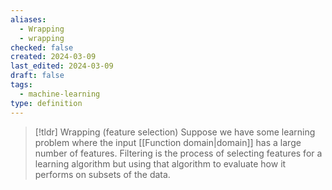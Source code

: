 ```yaml
---
aliases:
  - Wrapping
  - wrapping
checked: false
created: 2024-03-09
last_edited: 2024-03-09
draft: false
tags:
  - machine-learning
type: definition
---
```

>[!tldr] Wrapping (feature selection)
>Suppose we have some learning problem where the input [[Function domain|domain]] has a large number of features. Filtering is the process of selecting features for a learning algorithm but using that algorithm to evaluate how it performs on subsets of the data.



